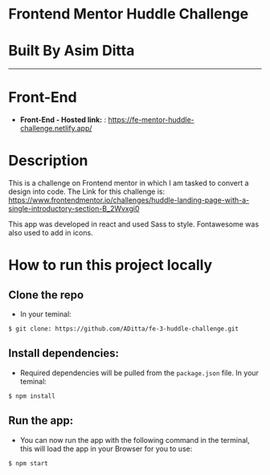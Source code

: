 # **Frontend Mentor Huddle Challenge**

# **Built By Asim Ditta**

---

# Front-End

- **Front-End - Hosted link:** : https://fe-mentor-huddle-challenge.netlify.app/

# Description

This is a challenge on Frontend mentor in which I am tasked to convert a design into code. The Link for this challenge is:
https://www.frontendmentor.io/challenges/huddle-landing-page-with-a-single-introductory-section-B_2Wvxgi0

This app was developed in react and used Sass to style. Fontawesome was also used to add in icons.

# How to run this project locally

## Clone the repo

- In your teminal:

```
$ git clone: https://github.com/ADitta/fe-3-huddle-challenge.git
```

## Install dependencies:

- Required dependencies will be pulled from the `package.json` file. In your teminal:

```
$ npm install
```

## Run the app:

- You can now run the app with the following command in the terminal, this will load the app in your Browser for you to use:

```
$ npm start
```
